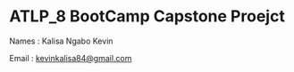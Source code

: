 # ATLP_8 BootCamp Capstone Proejct

 Names : Kalisa Ngabo Kevin 
 
 
 Email : kevinkalisa84@gmail.com 
